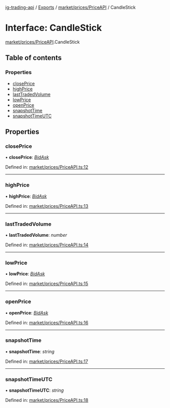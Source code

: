[ig-trading-api](../README.md) / [Exports](../modules.md) / [market/prices/PriceAPI](../modules/market_prices_priceapi.md) / CandleStick

# Interface: CandleStick

[market/prices/PriceAPI](../modules/market_prices_priceapi.md).CandleStick

## Table of contents

### Properties

- [closePrice](market_prices_priceapi.candlestick.md#closeprice)
- [highPrice](market_prices_priceapi.candlestick.md#highprice)
- [lastTradedVolume](market_prices_priceapi.candlestick.md#lasttradedvolume)
- [lowPrice](market_prices_priceapi.candlestick.md#lowprice)
- [openPrice](market_prices_priceapi.candlestick.md#openprice)
- [snapshotTime](market_prices_priceapi.candlestick.md#snapshottime)
- [snapshotTimeUTC](market_prices_priceapi.candlestick.md#snapshottimeutc)

## Properties

### closePrice

• **closePrice**: [_BidAsk_](market_prices_priceapi.bidask.md)

Defined in: [market/prices/PriceAPI.ts:12](https://github.com/bennycode/ig-trading-api/blob/bea509e/src/market/prices/PriceAPI.ts#L12)

---

### highPrice

• **highPrice**: [_BidAsk_](market_prices_priceapi.bidask.md)

Defined in: [market/prices/PriceAPI.ts:13](https://github.com/bennycode/ig-trading-api/blob/bea509e/src/market/prices/PriceAPI.ts#L13)

---

### lastTradedVolume

• **lastTradedVolume**: _number_

Defined in: [market/prices/PriceAPI.ts:14](https://github.com/bennycode/ig-trading-api/blob/bea509e/src/market/prices/PriceAPI.ts#L14)

---

### lowPrice

• **lowPrice**: [_BidAsk_](market_prices_priceapi.bidask.md)

Defined in: [market/prices/PriceAPI.ts:15](https://github.com/bennycode/ig-trading-api/blob/bea509e/src/market/prices/PriceAPI.ts#L15)

---

### openPrice

• **openPrice**: [_BidAsk_](market_prices_priceapi.bidask.md)

Defined in: [market/prices/PriceAPI.ts:16](https://github.com/bennycode/ig-trading-api/blob/bea509e/src/market/prices/PriceAPI.ts#L16)

---

### snapshotTime

• **snapshotTime**: _string_

Defined in: [market/prices/PriceAPI.ts:17](https://github.com/bennycode/ig-trading-api/blob/bea509e/src/market/prices/PriceAPI.ts#L17)

---

### snapshotTimeUTC

• **snapshotTimeUTC**: _string_

Defined in: [market/prices/PriceAPI.ts:18](https://github.com/bennycode/ig-trading-api/blob/bea509e/src/market/prices/PriceAPI.ts#L18)
